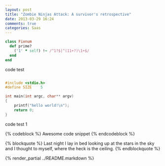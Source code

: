 ```yaml
---
layout: post
title: "Zombie Ninjas Attack: A survivor's retrospective"
date: 2013-03-29 16:24
comments: true
categories: Saas
---
```


``` ruby Discover if a number is prime http://www.noulakaz.net/weblog/2007/03/18/a-regular-expression-to-check-for-prime-numbers/ Source Article
class Fixnum
  def prime?
    ('1' * self) !~ /^1?$|^(11+?)\1+$/
  end
end
```
<!--more-->
code test

``` c 世界, 你好!  http://wiki.l-cloud.org/  源代码

#include <stdio.h>
#define SIZE    5

int main(int argc, char** argv)
{
	printf("hello world!\n");
	return 0;
}
```

code test 1

{% codeblock %}
Awesome code snippet
{% endcodeblock %}


{% blockquote %}
Last night I lay in bed looking up at the stars in the sky and I thought to myself, where the heck is the ceiling.
{% endblockquote %}


{% render_partial ../README.markdown %}
